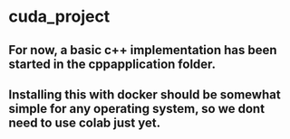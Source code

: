 # cuda_project
## For now, a basic c++ implementation has been started in the cppapplication folder.
## Installing this with docker should be somewhat simple for any operating system, so we dont need to use colab just yet.
